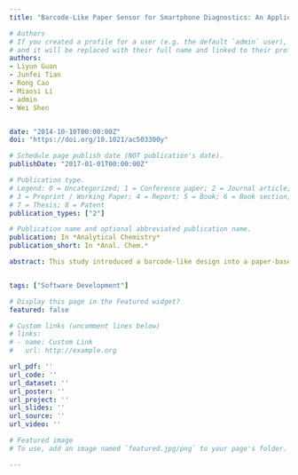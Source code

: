```yaml
---
title: "Barcode-Like Paper Sensor for Smartphone Diagnostics: An Application of Blood Typing"

# Authors
# If you created a profile for a user (e.g. the default `admin` user), write the username (folder name) here 
# and it will be replaced with their full name and linked to their profile.
authors:
- Liyun Guan
- Junfei Tian
- Rong Cao
- Miaosi Li
- admin
- Wei Shen


date: "2014-10-10T00:00:00Z"
doi: "https://doi.org/10.1021/ac503300y"

# Schedule page publish date (NOT publication's date).
publishDate: "2017-01-01T00:00:00Z"

# Publication type.
# Legend: 0 = Uncategorized; 1 = Conference paper; 2 = Journal article;
# 3 = Preprint / Working Paper; 4 = Report; 5 = Book; 6 = Book section;
# 7 = Thesis; 8 = Patent
publication_types: ["2"]

# Publication name and optional abbreviated publication name.
publication: In *Analytical Chemistry*
publication_short: In *Anal. Chem.*

abstract: This study introduced a barcode-like design into a paper-based blood typing device by integrating with smartphone-based technology. The concept of presenting a paper-based blood typing assay in a barcode-like pattern significantly enhanced the adaptability of the assay to the smartphone technology. The fabrication of this device involved the use of a printing technique to define hydrophilic bar channels which were, respectively, treated with Anti-A, -B, and -D antibodies. These channels were then used to perform blood typing assays by introducing a blood sample. Blood type can be visually identified from eluting lengths in bar channels. A smartphone-based analytical application was designed to read the bar channels, analogous to scanning a barcode, interpret this information, and then report results to users. The proposed paper-based blood typing device is rapidly read by smartphones and easy for the user to operate. We envisage that the adaptation of paper-based devices to the widely accepted smartphone technology will increase the capability of paper-based diagnostics with rapid assay result interpretation, data storage, and transmission.


tags: ["Software Development"]

# Display this page in the Featured widget?
featured: false

# Custom links (uncomment lines below)
# links:
# - name: Custom Link
#   url: http://example.org

url_pdf: ''
url_code: ''
url_dataset: ''
url_poster: ''
url_project: ''
url_slides: ''
url_source: ''
url_video: ''

# Featured image
# To use, add an image named `featured.jpg/png` to your page's folder. 

---
```


